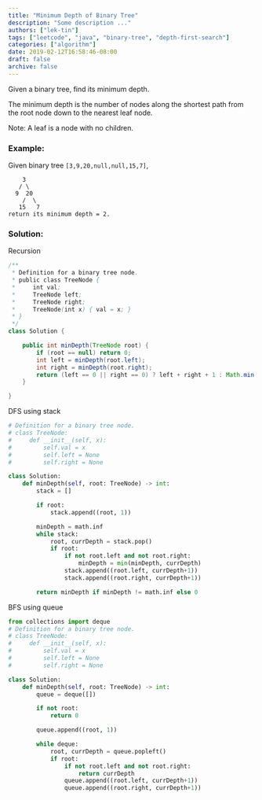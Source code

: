 ```yaml
---
title: "Minimum Depth of Binary Tree"
description: "Some description ..."
authors: ["lek-tin"]
tags: ["leetcode", "java", "binary-tree", "depth-first-search"]
categories: ["algorithm"]
date: 2019-02-12T16:58:46-08:00
draft: false
archive: false
---
```

Given a binary tree, find its minimum depth.

The minimum depth is the number of nodes along the shortest path from the root node down to the nearest leaf node.

Note: A leaf is a node with no children.

### Example:

Given binary tree `[3,9,20,null,null,15,7]`,
```
    3
   / \
  9  20
    /  \
   15   7
return its minimum depth = 2.
```

### Solution:
Recursion
```java
/**
 * Definition for a binary tree node.
 * public class TreeNode {
 *     int val;
 *     TreeNode left;
 *     TreeNode right;
 *     TreeNode(int x) { val = x; }
 * }
 */
class Solution {

    public int minDepth(TreeNode root) {
        if (root == null) return 0;
        int left = minDepth(root.left);
        int right = minDepth(root.right);
        return (left == 0 || right == 0) ? left + right + 1 : Math.min(left, right) + 1;
    }

}
```
DFS using stack
```python
# Definition for a binary tree node.
# class TreeNode:
#     def __init__(self, x):
#         self.val = x
#         self.left = None
#         self.right = None

class Solution:
    def minDepth(self, root: TreeNode) -> int:
        stack = []

        if root:
            stack.append((root, 1))

        minDepth = math.inf
        while stack:
            root, currDepth = stack.pop()
            if root:
                if not root.left and not root.right:
                    minDepth = min(minDepth, currDepth)
                stack.append((root.left, currDepth+1))
                stack.append((root.right, currDepth+1))

        return minDepth if minDepth != math.inf else 0
```
BFS using queue
```python
from collections import deque
# Definition for a binary tree node.
# class TreeNode:
#     def __init__(self, x):
#         self.val = x
#         self.left = None
#         self.right = None

class Solution:
    def minDepth(self, root: TreeNode) -> int:
        queue = deque([])

        if not root:
            return 0

        queue.append((root, 1))

        while deque:
            root, currDepth = queue.popleft()
            if root:
                if not root.left and not root.right:
                    return currDepth
                queue.append((root.left, currDepth+1))
                queue.append((root.right, currDepth+1))
```